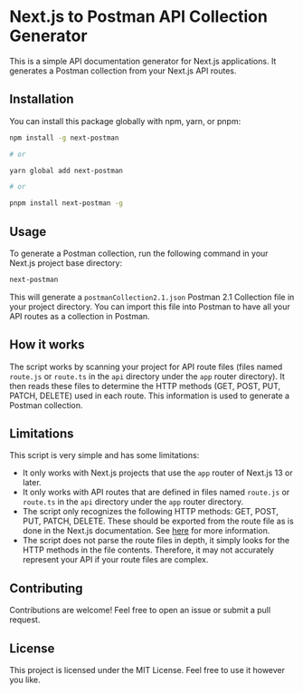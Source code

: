 # Next.js to Postman API Collection Generator

This is a simple API documentation generator for Next.js applications. It generates a Postman collection from your Next.js API routes.

## Installation

You can install this package globally with npm, yarn, or pnpm:

```sh
npm install -g next-postman

# or

yarn global add next-postman

# or

pnpm install next-postman -g
```

## Usage

To generate a Postman collection, run the following command in your Next.js project base directory:

```sh
next-postman
```

This will generate a `postmanCollection2.1.json` Postman 2.1 Collection file in your project directory. You can import this file into Postman to have all your API routes as a collection in Postman.

## How it works

The script works by scanning your project for API route files (files named `route.js` or `route.ts` in the `api` directory under the `app` router directory). It then reads these files to determine the HTTP methods (GET, POST, PUT, PATCH, DELETE) used in each route. This information is used to generate a Postman collection.

## Limitations

This script is very simple and has some limitations:

- It only works with Next.js projects that use the `app` router of Next.js 13 or later.
- It only works with API routes that are defined in files named `route.js` or `route.ts` in the `api` directory under the `app` router directory.
- The script only recognizes the following HTTP methods: GET, POST, PUT, PATCH, DELETE. These should be exported from the route file as is done in the Next.js documentation. See [here](https://nextjs.org/docs/app/building-your-application/routing/route-handlers) for more information.
- The script does not parse the route files in depth, it simply looks for the HTTP methods in the file contents. Therefore, it may not accurately represent your API if your route files are complex.

## Contributing

Contributions are welcome! Feel free to open an issue or submit a pull request.

## License

This project is licensed under the MIT License. Feel free to use it however you like.
